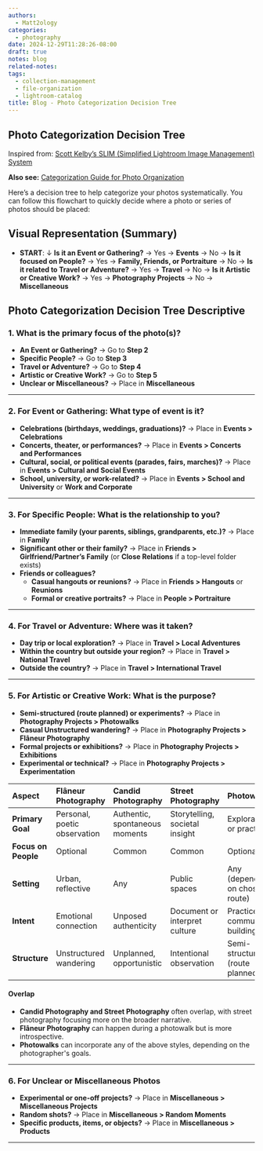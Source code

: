 ```yaml
---
authors:
  - Matt2ology
categories:
  - photography
date: 2024-12-29T11:28:26-08:00
draft: true
notes: blog
related-notes: 
tags:
  - collection-management
  - file-organization
  - lightroom-catalog
title: Blog - Photo Categorization Decision Tree
---
```


## Photo Categorization Decision Tree

Inspired from: [Scott Kelby’s SLIM (Simplified Lightroom Image Management) System](https://www.youtube.com/watch?v=JLX27yyDiIs&t=2836s&ab_channel=B%26HPhotoVideoProAudio)

**Also see:** [Categorization Guide for Photo Organization](Categorization%20Guide%20for%20Photo%20Organization.md)

Here’s a decision tree to help categorize your photos systematically. You can follow this flowchart to quickly decide where a photo or series of photos should be placed:

## Visual Representation (Summary)

- **START**:
  ↓
  **Is it an Event or Gathering?**
  → Yes → **Events**
  → No →
  **Is it focused on People?**
  → Yes → **Family, Friends, or Portraiture**
  → No →
  **Is it related to Travel or Adventure?**
  → Yes → **Travel**
  → No →
  **Is it Artistic or Creative Work?**
  → Yes → **Photography Projects**
  → No → **Miscellaneous**

## Photo Categorization Decision Tree Descriptive

### 1. What is the primary focus of the photo(s)?

- **An Event or Gathering?** → Go to **Step 2**
- **Specific People?** → Go to **Step 3**
- **Travel or Adventure?** → Go to **Step 4**
- **Artistic or Creative Work?** → Go to **Step 5**
- **Unclear or Miscellaneous?** → Place in **Miscellaneous**

---

### 2. For Event or Gathering: What type of event is it?

- **Celebrations (birthdays, weddings, graduations)?** → Place in **Events > Celebrations**
- **Concerts, theater, or performances?** → Place in **Events > Concerts and Performances**
- **Cultural, social, or political events (parades, fairs, marches)?** → Place in **Events > Cultural and Social Events**
- **School, university, or work-related?** → Place in **Events > School and University** or **Work and Corporate**

---

### 3. For Specific People: What is the relationship to you?

- **Immediate family (your parents, siblings, grandparents, etc.)?** → Place in **Family**
- **Significant other or their family?** → Place in **Friends > Girlfriend/Partner’s Family** (or **Close Relations** if a top-level folder exists)
- **Friends or colleagues?**
  - **Casual hangouts or reunions?** → Place in **Friends > Hangouts** or **Reunions**
  - **Formal or creative portraits?** → Place in **People > Portraiture**

---

### 4. For Travel or Adventure: Where was it taken?

- **Day trip or local exploration?** → Place in **Travel > Local Adventures**
- **Within the country but outside your region?** → Place in **Travel > National Travel**
- **Outside the country?** → Place in **Travel > International Travel**

---

### 5. For Artistic or Creative Work: What is the purpose?

- **Semi-structured (route planned) or experiments?** → Place in **Photography Projects > Photowalks**
- **Casual Unstructured wandering?** → Place in **Photography Projects > Flâneur Photography**
- **Formal projects or exhibitions?** → Place in **Photography Projects > Exhibitions**
- **Experimental or technical?** → Place in **Photography Projects > Experimentation**

| **Aspect**          | **Flâneur Photography**      | **Candid Photography**         | **Street Photography**         | **Photowalks**                  |
| :------------------ | :--------------------------- | :----------------------------- | :----------------------------- | :------------------------------ |
| **Primary Goal**    | Personal, poetic observation | Authentic, spontaneous moments | Storytelling, societal insight | Exploration or practice         |
| **Focus on People** | Optional                     | Common                         | Common                         | Optional                        |
| **Setting**         | Urban, reflective            | Any                            | Public spaces                  | Any (depends on chosen route)   |
| **Intent**          | Emotional connection         | Unposed authenticity           | Document or interpret culture  | Practice or community building  |
| **Structure**       | Unstructured wandering       | Unplanned, opportunistic       | Intentional observation        | Semi-structured (route planned) |

#### Overlap

- **Candid Photography and Street Photography** often overlap, with street photography focusing more on the broader narrative.
- **Flâneur Photography** can happen during a photowalk but is more introspective.
- **Photowalks** can incorporate any of the above styles, depending on the photographer's goals.

---

### 6. For Unclear or Miscellaneous Photos

- **Experimental or one-off projects?** → Place in **Miscellaneous > Miscellaneous Projects**
- **Random shots?** → Place in **Miscellaneous > Random Moments**
- **Specific products, items, or objects?** → Place in **Miscellaneous > Products**

---
